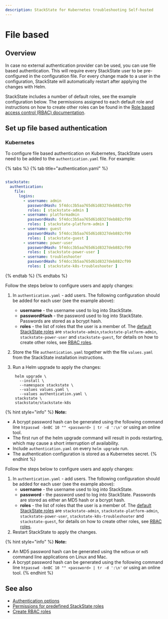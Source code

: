 ```yaml
---
description: StackState for Kubernetes troubleshooting Self-hosted
---
```


# File based

## Overview

In case no external authentication provider can be used, you can use file based authentication. This will require every StackState user to be pre-configured in the configuration file. For every change made to a user in the configuration, StackState will automatically restart after applying the changes with Helm.

StackState includes a number of default roles, see the example configuration below. The permissions assigned to each default role and instructions on how to create other roles can be found in the [Role based access control (RBAC) documentation](../rbac/role_based_access_control.md).

## Set up file based authentication

### Kubernetes

To configure file based authentication on Kubernetes, StackState users need to be added to the `authentication.yaml` file. For example:

{% tabs %}
{% tab title="authentication.yaml" %}
```yaml

stackstate:
  authentication:
    file:
      logins:
        - username: admin
          passwordHash: 5f4dcc3b5aa765d61d8327deb882cf99
          roles: [ stackstate-admin ]
        - username: platformadmin
          passwordHash: 5f4dcc3b5aa765d61d8327deb882cf99
          roles: [ stackstate-platform-admin ]
        - username: guest
          passwordHash: 5f4dcc3b5aa765d61d8327deb882cf99
          roles: [ stackstate-guest ]
        - username: power-user
          passwordHash: 5f4dcc3b5aa765d61d8327deb882cf99
          roles: [ stackstate-power-user ]
        - username: troubleshooter
          passwordHash: 5f4dcc3b5aa765d61d8327deb882cf99
          roles: [ stackstate-k8s-troubleshooter ]
```
{% endtab %}
{% endtabs %}

Follow the steps below to configure users and apply changes:

1. In `authentication.yaml` - add users. The following configuration should be added for each user \(see the example above\):
   * **username** - the username used to log into StackState.
   * **passwordHash** - the password used to log into StackState. Passwords are stored as a bcrypt hash.
   * **roles** - the list of roles that the user is a member of. The [default StackState roles](../rbac/rbac_permissions.md#predefined-roles) are `stackstate-admin`,`stackstate-platform-admin`, `stackstate-power-user` and `stackstate-guest`, for details on how to create other roles, see [RBAC roles](../rbac/rbac_roles.md).
2. Store the file `authentication.yaml` together with the file `values.yaml` from the StackState installation instructions.
3. Run a Helm upgrade to apply the changes:

   ```text
    helm upgrade \
      --install \
      --namespace stackstate \
      --values values.yaml \
      --values authentication.yaml \
    stackstate \
    stackstate/stackstate-k8s
   ```

{% hint style="info" %}
**Note:**

* A bcrypt password hash can be generated using the following command line `htpasswd -bnBC 10 "" <password> | tr -d ':\n'` or using an online tool.
* The first run of the helm upgrade command will result in pods restarting, which may cause a short interruption of availability.
* Include `authentication.yaml` on every `helm upgrade` run.
* The authentication configuration is stored as a Kubernetes secret.
{% endhint %}


Follow the steps below to configure users and apply changes:

1. In `authentication.yaml` - add users. The following configuration should be added for each user \(see the example above\):
   * **username** - the username used to log into StackState.
   * **password** - the password used to log into StackState. Passwords are stored as either an MD5 hash or a bcrypt hash.
   * **roles** - the list of roles that the user is a member of. The [default StackState roles](../rbac/rbac_permissions.md#predefined-roles) are `stackstate-admin`, `stackstate-platform-admin`, `stackstate-power-user`, `stackstate-k8s-troubleshooter` and `stackstate-guest`, for details on how to create other roles, see [RBAC roles](../rbac/rbac_roles.md).
2. Restart StackState to apply the changes.

{% hint style="info" %}
**Note:**

* An MD5 password hash can be generated using the `md5sum` or `md5` command line applications on Linux and Mac.
* A bcrypt password hash can be generated using the following command line `htpasswd -bnBC 10 "" <password> | tr -d ':\n'` or using an online tool.
{% endhint %}

## See also

* [Authentication options](authentication_options.md)
* [Permissions for predefined StackState roles](../rbac/rbac_permissions.md#predefined-roles)
* [Create RBAC roles](../rbac/rbac_roles.md)

